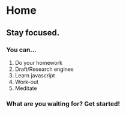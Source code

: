# Home
## Stay focused.
### You can...
1. Do your homework
2. Draft/Research engines
3. Learn javascript
4. Work-out
5. Meditate

### What are you waiting for? Get started!
